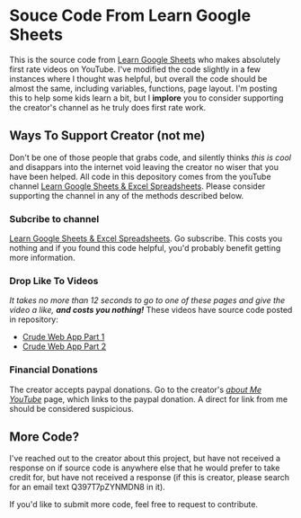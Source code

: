 # Souce Code From Learn Google Sheets
This is the source code from [Learn Google Sheets](https://www.youtube.com/c/LearnGoogleSpreadsheets) who makes absolutely first rate videos on YouTube. I've modified the code slightly in a few instances where I thought was helpful, but overall the code should be almost the same, including variables, functions, page layout.  I'm posting this to help some kids learn a bit, but I **implore** you to consider supporting the creator's channel as he truly does first rate work.

## Ways To Support Creator (not me)
Don't be one of those people that grabs code, and silently thinks *this is cool* and disappars into the internet void leaving the creator no wiser that you have been helped.  All code in this depository comes from the youTube channel [Learn Google Sheets & Excel Spreadsheets](https://www.youtube.com/c/LearnGoogleSpreadsheets). Please consider supporting the channel in any of the methods described below. 

### Subcribe to channel
[Learn Google Sheets & Excel Spreadsheets](https://www.youtube.com/c/LearnGoogleSpreadsheets). Go subscribe. This costs you nothing and if you found this code helpful, you'd probably benefit getting more information. 

### Drop Like To Videos 
*It takes no more than 12 seconds to go to one of these pages and give the video a like, **and costs you nothing!***
These videos have source code posted in repository:

 - [Crude Web App Part 1](https://youtu.be/6zFowiTNhqI)
 - [Crude Web App Part 2](https://youtu.be/1CSPpsBGlQ0)

### Financial Donations
The creator accepts paypal donations. Go to the creator's [*about Me YouTube*](https://www.youtube.com/c/LearnGoogleSpreadsheets/about) page, which links to the paypal donation. A direct for link from me should be considered suspicious.

## More Code?
I've reached out to the creator about this project, but have not received a response on if source code is anywhere else that he would prefer to take credit for, but have not received a response (if this is creator, please search for an email text Q397T7pZYNMDN8 in it).

If you'd like to submit more code, feel free to request to contribute.
